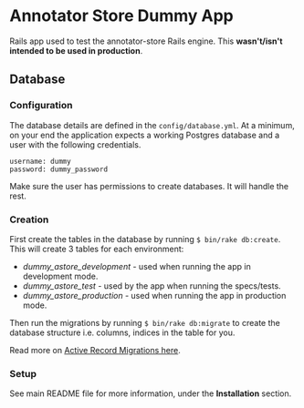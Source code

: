 Annotator Store Dummy App
=========================

Rails app used to test the annotator-store Rails engine. This **wasn't/isn't
intended to be used in production**.


Database
--------

### Configuration

The database details are defined in the `config/database.yml`. At a minimum, on
your end the application expects a working Postgres database and a user with the
following credentials.

```
username: dummy
password: dummy_password
```

Make sure the user has permissions to create databases. It will handle the rest.

### Creation

First create the tables in the database by running `$ bin/rake db:create`. This
will create 3 tables for each environment:

* _dummy_astore_development_ - used when running the app in development mode.
* _dummy_astore_test_ - used by the app when running the specs/tests.
* _dummy_astore_production_ - used when running the app in production mode.

Then run the migrations by running `$ bin/rake db:migrate` to create the
database structure i.e. columns, indices in the table for you.

Read more on [Active Record Migrations here][1].

### Setup

See main README file for more information, under the **Installation** section.

[1]: http://guides.rubyonrails.org/migrations.html
